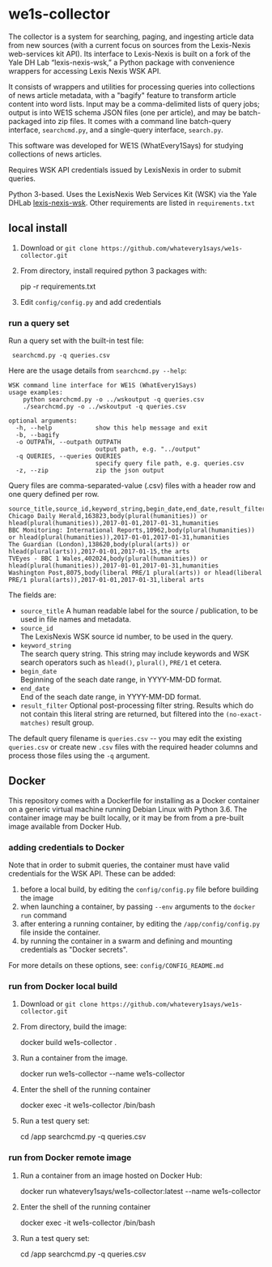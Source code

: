 # we1s-collector

The collector is a system for searching, paging, and ingesting article data from new sources (with a current focus on sources from the Lexis-Nexis web-services kit API). Its interface to Lexis-Nexis is built on a fork of the Yale DH Lab “lexis-nexis-wsk,” a Python package with convenience wrappers for accessing Lexis Nexis WSK API.

It consists of wrappers and utilities for processing queries into collections of news article metadata, with a "bagify" feature to transform article content into word lists. Input may be a comma-delimited lists of query jobs; output is into WE1S schema JSON files (one per article), and may be batch-packaged into zip files. It comes with a command line batch-query interface, `searchcmd.py`, and a single-query interface, `search.py`.

This software was developed for WE1S (WhatEvery1Says) for studying collections of news articles.

Requires WSK API credentials issued by LexisNexis in order to submit queries.

Python 3-based. Uses the LexisNexis Web Services Kit (WSK) via the Yale DHLab [lexis-nexis-wsk](https://github.com/YaleDHLab/lexis-nexis-wsk). Other requirements are listed in `requirements.txt`


## local install

1. Download or `git clone https://github.com/whatevery1says/we1s-collector.git`
2. From directory, install required python 3 packages with:

      pip -r requirements.txt

3. Edit `config/config.py` and add credentials


### run a query set

Run a query set with the built-in test file:

     searchcmd.py -q queries.csv

Here are the usage details from `searchcmd.py --help`:

    WSK command line interface for WE1S (WhatEvery1Says)
    usage examples:
        python searchcmd.py -o ../wskoutput -q queries.csv
        ./searchcmd.py -o ../wskoutput -q queries.csv
    
    optional arguments:
      -h, --help            show this help message and exit
      -b, --bagify
      -o OUTPATH, --outpath OUTPATH
                            output path, e.g. "../output"
      -q QUERIES, --queries QUERIES
                            specify query file path, e.g. queries.csv
      -z, --zip             zip the json output

Query files are comma-separated-value (.csv) files with a header row and one query defined per row.

    source_title,source_id,keyword_string,begin_date,end_date,result_filter
    Chicago Daily Herald,163823,body(plural(humanities)) or hlead(plural(humanities)),2017-01-01,2017-01-31,humanities
    BBC Monitoring: International Reports,10962,body(plural(humanities)) or hlead(plural(humanities)),2017-01-01,2017-01-31,humanities
    The Guardian (London),138620,body(plural(arts)) or hlead(plural(arts)),2017-01-01,2017-01-15,the arts
    TVEyes - BBC 1 Wales,402024,body(plural(humanities)) or hlead(plural(humanities)),2017-01-01,2017-01-31,humanities
    Washington Post,8075,body(liberal PRE/1 plural(arts)) or hlead(liberal PRE/1 plural(arts)),2017-01-01,2017-01-31,liberal arts
    
The fields are:

-  `source_title`
    A human readable label for the source / publication, to be used in file names and metadata.
-  `source_id`  
    The LexisNexis WSK source id number, to be used in the query.
-  `keyword_string`  
    The search query string. This string may include keywords and WSK search operators such as `hlead()`, `plural()`, `PRE/1` et cetera.
-  `begin_date`  
    Beginning of the seach date range, in YYYY-MM-DD format.
-  `end_date`  
    End of the seach date range, in YYYY-MM-DD format.
-  `result_filter`
    Optional post-processing filter string. Results which do not contain this literal string are returned, but filtered into the `(no-exact-matches)` result group.

The default query filename is `queries.csv` -- you may edit the existing `queries.csv` or create new `.csv` files with the required header columns and process those files using the `-q` argument.


## Docker

This repository comes with a Dockerfile for installing as a Docker container on a generic virtual machine running Debian Linux with Python 3.6. The container image may be built locally, or it may be from from a pre-built image available from Docker Hub.


### adding credentials to Docker

Note that in order to submit queries, the container must have valid credentials for the WSK API. These can be added:

1. before a local build, by editing the `config/config.py` file before building the image
2. when launching a container, by passing `--env` arguments to the `docker run` command 
3. after entering a running container, by editing the `/app/config/config.py` file inside the container.
4. by running the container in a swarm and defining and mounting credentials as "Docker secrets".

For more details on these options, see: `config/CONFIG_README.md`


### run from Docker local build

1. Download or `git clone https://github.com/whatevery1says/we1s-collector.git`

2. From directory, build the image:

      docker build we1s-collector .

3. Run a container from the image.

      docker run we1s-collector --name we1s-collector
   
4. Enter the shell of the running container

      docker exec -it we1s-collector /bin/bash

5. Run a test query set:

     cd /app
     searchcmd.py -q queries.csv


### run from Docker remote image

1. Run a container from an image hosted on Docker Hub: 

      docker run whatevery1says/we1s-collector:latest --name we1s-collector

2. Enter the shell of the running container

      docker exec -it we1s-collector /bin/bash

3. Run a test query set:

     cd /app
     searchcmd.py -q queries.csv
